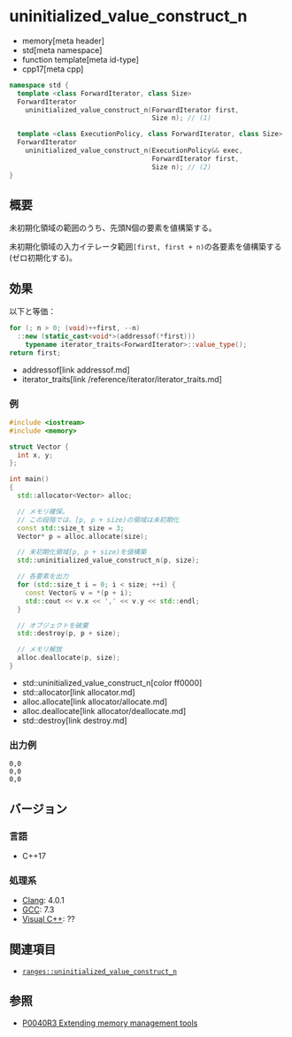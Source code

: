 # uninitialized_value_construct_n
* memory[meta header]
* std[meta namespace]
* function template[meta id-type]
* cpp17[meta cpp]

```cpp
namespace std {
  template <class ForwardIterator, class Size>
  ForwardIterator
    uninitialized_value_construct_n(ForwardIterator first,
                                    Size n); // (1)

  template <class ExecutionPolicy, class ForwardIterator, class Size>
  ForwardIterator
    uninitialized_value_construct_n(ExecutionPolicy&& exec,
                                    ForwardIterator first,
                                    Size n); // (2)
}
```

## 概要
未初期化領域の範囲のうち、先頭N個の要素を値構築する。

未初期化領域の入力イテレータ範囲`[first, first + n)`の各要素を値構築する (ゼロ初期化する)。


## 効果
以下と等価：

```cpp
for (; n > 0; (void)++first, --n)
  ::new (static_cast<void*>(addressof(*first)))
    typename iterator_traits<ForwardIterator>::value_type();
return first;
```
* addressof[link addressof.md]
* iterator_traits[link /reference/iterator/iterator_traits.md]


### 例
```cpp example
#include <iostream>
#include <memory>

struct Vector {
  int x, y;
};

int main()
{
  std::allocator<Vector> alloc;

  // メモリ確保。
  // この段階では、[p, p + size)の領域は未初期化
  const std::size_t size = 3;
  Vector* p = alloc.allocate(size);

  // 未初期化領域[p, p + size)を値構築
  std::uninitialized_value_construct_n(p, size);

  // 各要素を出力
  for (std::size_t i = 0; i < size; ++i) {
    const Vector& v = *(p + i);
    std::cout << v.x << ',' << v.y << std::endl;
  }

  // オブジェクトを破棄
  std::destroy(p, p + size);

  // メモリ解放
  alloc.deallocate(p, size);
}
```
* std::uninitialized_value_construct_n[color ff0000]
* std::allocator[link allocator.md]
* alloc.allocate[link allocator/allocate.md]
* alloc.deallocate[link allocator/deallocate.md]
* std::destroy[link destroy.md]

### 出力例
```
0,0
0,0
0,0
```

## バージョン
### 言語
- C++17

### 処理系
- [Clang](/implementation.md#clang): 4.0.1
- [GCC](/implementation.md#gcc): 7.3
- [Visual C++](/implementation.md#visual_cpp): ??


## 関連項目
- [`ranges::uninitialized_value_construct_n`](ranges_uninitialized_value_construct_n.md)


## 参照
- [P0040R3 Extending memory management tools](http://www.open-std.org/jtc1/sc22/wg21/docs/papers/2016/p0040r3.html)
